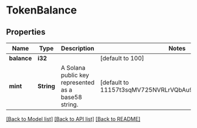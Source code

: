 # TokenBalance

## Properties

Name | Type | Description | Notes
------------ | ------------- | ------------- | -------------
**balance** | **i32** |  | [default to 100]
**mint** | **String** | A Solana public key represented as a base58 string. | [default to 11157t3sqMV725NVRLrVQbAu98Jjfk1uCKehJnXXQs]

[[Back to Model list]](../README.md#documentation-for-models) [[Back to API list]](../README.md#documentation-for-api-endpoints) [[Back to README]](../README.md)


